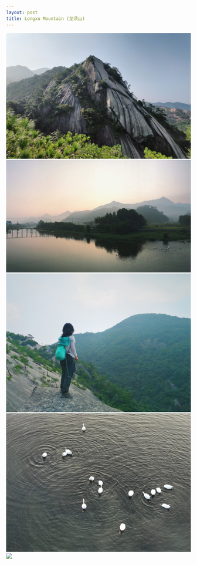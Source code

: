 ```yaml
---
layout: post
title: Longxu Mountain (龙须山)
---
```


![](/assets/photos/longxu-mountain-1.jpg)
![](/assets/photos/longxu-mountain-2.jpg)
![](/assets/photos/longxu-mountain-3.jpg)
![](/assets/photos/longxu-mountain-4.jpg)
![](/assets/photos/longxu-mountain-5.jpg)
